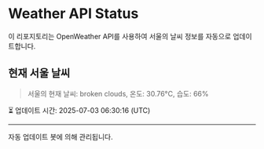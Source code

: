
# Weather API Status

이 리포지토리는 OpenWeather API를 사용하여 서울의 날씨 정보를 자동으로 업데이트합니다.

## 현재 서울 날씨
> 서울의 현재 날씨: broken clouds, 온도: 30.76°C, 습도: 66%

⏳ 업데이트 시간: 2025-07-03 06:30:16 (UTC)

---
자동 업데이트 봇에 의해 관리됩니다.
